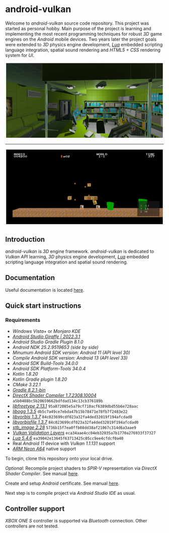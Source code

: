 # android-vulkan

Welcome to _android-vulkan_ source code repository. This project was started as personal hobby. Main purpose of the project is learning and implementing the most recent programming techniques for robust _3D_ game engines on the _Android_ mobile devices. Two years later the project goals were extended to _3D_ physics engine development, [_Lua_](https://en.wikipedia.org/wiki/Lua_(programming_language)) embedded scripting language integration, spatial sound rendering and _HTML5 + CSS_ rendering system for _UI_.

<img src="./docs/images/preview.png"/>

---

<img src="./docs/images/preview-002.png"/>


## Introduction

_android-vulkan_ is _3D_ engine framework. _android-vulkan_ is dedicated to _Vulkan API_ learning, _3D_ physics engine development, [_Lua_](https://en.wikipedia.org/wiki/Lua_(programming_language)) embedded scripting language integration and spatial sound rendering.

## Documentation

Useful documentation is located [here](docs/documentation.md).

## Quick start instructions

### Requirements

* _Windows Vista_+ or _Monjaro KDE_
* [_Android Studio Giraffe | 2022.3.1_](https://developer.android.com/studio)
* _Android Studio Gradle Plugin 8.1.0_
* _Android NDK 25.2.9519653 (side by side)_
* _Minumum _Android SDK_ version: Android 11 (API level 30)_
* _Compile _Android SDK_ version: Android 13 (API level 33)_
* _Android SDK Build-Tools 34.0.0_
* _Android SDK Platform-Tools 34.0.4_
* _Kotlin 1.8.20_
* _Kotlin Gradle plugin 1.8.20_
* _CMake 3.22.1_
* [_Gradle 8.2.1-bin_](https://services.gradle.org/distributions/)
* [_DirectX Shader Compiler 1.7.2308.10004_](https://github.com/microsoft/DirectXShaderCompiler) `a5b0488bc5b20659662bdfdad134c13cb376189b`
* [_libfreetype 2.13.1_](https://gitlab.freedesktop.org/freetype/freetype) `95a872085e5a79cf710acf6389dbd55b6e728aac`
* [_libogg 1.3.5_](https://gitlab.xiph.org/xiph/ogg) `db5c7a49ce7ebda47b15b78471e78fb7f2483e22`
* [_libvorbis 1.3.7_](https://gitlab.xiph.org/xiph/vorbis) `84c023699cdf023a32fa4ded32019f194afcdad0`
* [_libvorbisfile 1.3.7_](https://gitlab.xiph.org/xiph/vorbis) `84c023699cdf023a32fa4ded32019f194afcdad0`
* [_stb_image 2.28_](https://github.com/nothings/stb) `5736b15f7ea0ffb08dd38af21067c314d6a3aae9`
* [_Vulkan Validation Layers_](https://github.com/KhronosGroup/Vulkan-ValidationLayers) `eca34aae4cc04eb32035a7b1770a276933f37327`
* [_Lua 5.4.6_](https://github.com/lua/lua) `ea39042e13645f63713425c05cc9ee4cfdcf0a40`
* Real _Android 11_ device with _Vulkan 1.1.131_ support
* [_ARM Neon A64_](https://developer.arm.com/architectures/instruction-sets/simd-isas/neon/neon-programmers-guide-for-armv8-a/introducing-neon-for-armv8-a) native support

To begin, clone this repository onto your local drive.

_Optional_: Recompile project shaders to _SPIR-V_ representation via _DirectX Shader Compiler_. See manual [here](docs/shader-compilation.md).

Create and setup _Android_ certificate. See manual [here](docs/release-build.md).

Next step is to compile project via _Android Studio IDE_ as usual.

## Controller support

_XBOX ONE S_ controller is supported via _Bluetooth_ connection. Other controllers are not tested.
